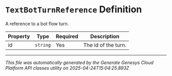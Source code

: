 # `TextBotTurnReference` Definition

A reference to a bot flow turn.

| Property | Type | Required | Description |
|----------|------|----------|-------------|
| id | `string` | Yes | The id of the turn. |

---

*This file was automatically generated by the Generate Genesys Cloud Platform API classes utility on 2025-04-24T15:04:25.893Z*